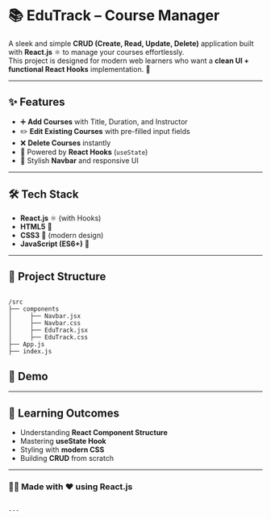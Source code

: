 
# 📚 EduTrack – Course Manager

A sleek and simple **CRUD (Create, Read, Update, Delete)** application built with **React.js** ⚛️ to manage your courses effortlessly.  
This project is designed for modern web learners who want a **clean UI + functional React Hooks** implementation. 🚀  

---

## ✨ Features
- ➕ **Add Courses** with Title, Duration, and Instructor
- ✏️ **Edit Existing Courses** with pre-filled input fields
- ❌ **Delete Courses** instantly
- 💾 Powered by **React Hooks** (`useState`)
- 🎨 Stylish **Navbar** and responsive UI

---

## 🛠️ Tech Stack
- **React.js** ⚛️ (with Hooks)
- **HTML5** 📝
- **CSS3** 🎨 (modern design)
- **JavaScript (ES6+)** 🚀

---

## 📂 Project Structure
```

/src
├── components
│     ├── Navbar.jsx
│     ├── Navbar.css
│     ├── EduTrack.jsx
│     ├── EduTrack.css
├── App.js
├── index.js

````


## 📸 Demo



---

## 🧠 Learning Outcomes

* Understanding **React Component Structure**
* Mastering **useState Hook**
* Styling with **modern CSS**
* Building **CRUD** from scratch

---


### 👨‍💻 Made with ❤️ using React.js

```

---

